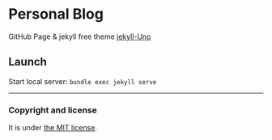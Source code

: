 # Personal Blog

GitHub Page & jekyll free theme [jekyll-Uno](https://github.com/joshgerdes/jekyll-uno)

## Launch
Start local server: `bundle exec jekyll serve`

---
### Copyright and license

It is under [the MIT license](/LICENSE).
